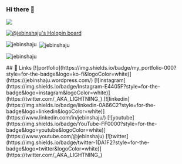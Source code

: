 ### Hi there 👋

![](https://komarev.com/ghpvc/?username=jebinshaju&style=flat-square)

[![@jebinshaju's Holopin board](https://holopin.me/jebinshaju)](https://holopin.io/@jebinshaju)
<!---[![Ashutosh's github activity graph](https://github-readme-activity-graph.cyclic.app/graph?username=jebinshaju&bg_color=1a191a&color=9e4c98&line=0033ff&point=40a225&area=true&hide_border=true)](https://github.com/ashutosh00710/github-readme-activity-graph)
--->
<p><img align="left" src="https://github-readme-stats.vercel.app/api/top-langs?username=jebinshaju&show_icons=true&locale=en&layout=compact" alt="jebinshaju" /></p>

<p>&nbsp;<img align="center" src="https://github-readme-stats.vercel.app/api?username=jebinshaju&show_icons=true&locale=en" alt="jebinshaju" /></p>

<p><img align="center" src="https://github-readme-streak-stats.herokuapp.com/?user=jebinshaju&" alt="jebinshaju" /></p>
## 🔗 Links
[![portfolio](https://img.shields.io/badge/my_portfolio-000?style=for-the-badge&logo=ko-fi&logoColor=white)](https://jebinshaju.wordpress.com/)
[![instagram](https://img.shields.io/badge/Instagram-E4405F?style=for-the-badge&logo=instagram&logoColor=white)](https://twitter.com/_AKA_LIGHTNING_)
[![linkedin](https://img.shields.io/badge/linkedin-0A66C2?style=for-the-badge&logo=linkedin&logoColor=white)](https://www.linkedin.com/in/jebinshaju/)
[![youtube](https://img.shields.io/badge/YouTube-FF0000?style=for-the-badge&logo=youtube&logoColor=white)](https://www.youtube.com/@jebinshaju)
[![twitter](https://img.shields.io/badge/twitter-1DA1F2?style=for-the-badge&logo=twitter&logoColor=white)](https://twitter.com/_AKA_LIGHTNING_)

